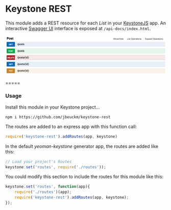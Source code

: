 # Keystone REST

This module adds a REST resource for each *List* in your [KeystoneJS](https://github.com/keystonejs/keystone) app. An interactive [Swagger UI](https://github.com/swagger-api/swagger-ui) interface is exposed at `/api-docs/index.html`.

![Swagger UI Interface](screenshot.png)

=====

### Usage

Install this module in your Keystone project...

```
npm i https://github.com/jbeuckm/keystone-rest
```

The routes are added to an express app with this function call: 
```javascript
require('keystone-rest').addRoutes(app, keystone)
```

In the default *yeoman-keystone* generator app, the routes are added like this:
```javascript
// Load your project's Routes
keystone.set('routes', require('./routes'));
```

You could modify this section to include the routes for this module like this:

```javascript
keystone.set('routes', function(app){
    require('./routes')(app);
    require('keystone-rest').addRoutes(app, keystone);
});
```



